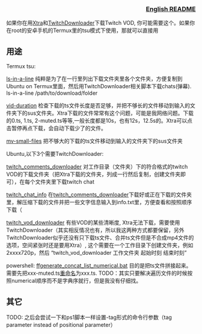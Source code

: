 ### <div align="right">[English README](README2.md)</div>

如果你在用[Xtra](https://github.com/crackededed/Xtra)和[TwitchDownloader](https://github.com/lay295/TwitchDownloader)下载Twitch VOD, 你可能需要这个。如果你在root的安卓手机的Termux里的tsu模式下使用，那就可以直接用

## 用途

Termux tsu:

[ls-in-a-line](Termux-tsu/ls-in-a-line) 纯粹是为了在一行里列出下载文件夹里各个文件夹，方便复制到Ubuntu on Termux里面，然后用TwitchDownloader相关脚本下载chats(弹幕). ls-in-a-line /path/to/download/folder

[vid-duration](Termux-tsu/vid-duration) 检查下载的ts文件长度是否足够，并把不够长的文件移动到输入的文件夹下的sus文件夹。Xtra下载的文件常常有这个问题，可能是我网络问题。下载的0.ts, 1.ts, 2-muted.ts等等,一般长度都是10s，也有12s，12.5s的。Xtra可以点击暂停再点下载，会自动下载少了的文件。

[mv-small-files](Termux-tsu/mv-small-files) 把不够大的下载的ts文件移动到输入的文件夹下的sus文件夹

Ubuntu,以下3个需要TwitchDownloader:

[twitch_comments_downloader](Termux-tsu/Ubuntu/twitch_comments_downloader) 对工作目录（文件夹）下的符合格式的twitch VOD的下载文件夹（把Xtra下载的文件夹，列成一行然后复制，创建文件夹即可），在每个文件夹里下载twitch chat

[twitch_chat_info](Termux-tsu/Ubuntu/twitch_chat_info) 在[twitch_comments_downloader](Termux-tsu/Ubuntu/twitch_comments_downloader)下载好或正在下载的文件夹里，解压缩下载的文件并把一些文字信息输入到info.txt里，方便查看和按照顺序下载（

[twitch_vod_downloader](Termux-tsu/Ubuntu/twitch_vod_downloader) 有些VOD的某些清晰度, Xtra无法下载，需要使用 TwitchDownloader（其实相反情况也有，所以我这两种方式都要保留，另外TwitchDownloader似乎还没有只下载ts文件、合并ts文件但是不合成mp4文件的选项，空间紧张时还是要用Xtra）, 这个需要在一个工作目录下创建文件夹，例如2xxxx720p，然后 “twitch_vod_downloader 工作文件夹 起始时刻 结束时刻”

powershell:
[ffgenerate_concat_list_numerical.bat](powershell/ffgenerate_concat_list_numerical.bat) 目的是把ts文件拼接起来。需要先把xxx-muted.ts[重命名](powershell/rename-muted.ps1)为xxx.ts. TODO：其实只要解决遍历文件的时候按照numerical顺序而不是字典序就行，但是我没有仔细找。


## 其它
TODO: 之后会尝试一下和ps1脚本一样设置-tag形式的命令行参数（tag parameter instead of positional parameter）